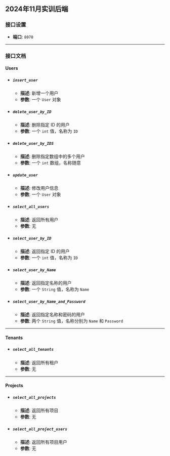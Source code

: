 ## 2024年11月实训后端

### 接口设置
- **端口**: `8070`

---

### 接口文档

#### Users
- ##### `insert_user`
  - **描述**: 新增一个用户
  - **参数**: 一个 `User` 对象

- ##### `delete_user_by_ID`
  - **描述**: 删除指定 ID 的用户
  - **参数**: 一个 `int` 值，名称为 `ID`

- ##### `delete_user_by_IDS`
  - **描述**: 删除指定数组中的多个用户
  - **参数**: 一个 `int` 数组，名称随意

- ##### `update_user`
  - **描述**: 修改用户信息
  - **参数**: 一个 `User` 对象

- ##### `select_all_users`
  - **描述**: 返回所有用户
  - **参数**: 无

- ##### `select_user_by_ID`
  - **描述**: 返回指定 ID 的用户
  - **参数**: 一个 `int` 值，名称为 `ID`

- ##### `select_user_by_Name`
  - **描述**: 返回指定名称的用户
  - **参数**: 一个 `String` 值，名称为 `Name`

- ##### `select_user_by_Name_and_Password`
  - **描述**: 返回指定名称和密码的用户
  - **参数**: 两个 `String` 值，名称分别为 `Name` 和 `Password`

---

#### Tenants
- ##### `select_all_tenants`
  - **描述**: 返回所有租户
  - **参数**: 无

---

#### Projects
- ##### `select_all_projects`
  - **描述**: 返回所有项目
  - **参数**: 无

- ##### `select_all_project_users`
  - **描述**: 返回所有项目用户
  - **参数**: 无
